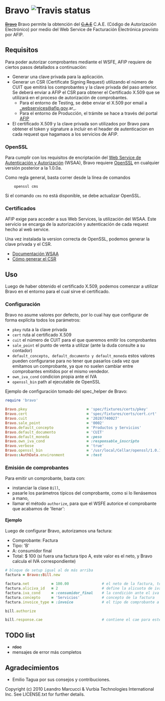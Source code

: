 # Bravo ![Travis status](https://travis-ci.org/leanucci/bravo.png)

[~~Bravo~~](http://images.coveralia.com/audio/b/Bravo-Desierto_Sin_Amor-Frontal.jpg) Bravo permite la obtenci&oacute;n del [~~C.A.E~~](http://www.muevamueva.com/masmusica/latina/cae/images/fotos.5.gif) C.A.E. (C&oacute;digo de Autorizaci&oacute;n Electr&oacute;nico) por medio del Web Service de Facturaci&oacute;n Electr&oacute;nica provisto por AFIP.

## Requisitos

Para poder autorizar comprobantes mediante el WSFE, AFIP requiere de ciertos pasos detallados a continuación:

* Generar una clave privada para la aplicación.
* Generar un CSR (Certificate Signing Request) utilizando el número de CUIT que emitirá los comprobantes y la clave privada del paso anterior. Se deberá enviar a AFIP el CSR para obtener el Certificado X.509 que se utilizará en el proceso de autorización de comprobantes.
	* Para el entorno de Testing, se debe enviar el X.509 por email a _webservices@afip.gov.ar_.
	* Para el entorno de Producción, el trámite se hace a través del portal [AFIP](http://www.afip.gov.ar)
* El certificado X.509 y la clave privada son utilizados por Bravo para obtener el token y signature a incluir en el header de autenticacion en cada request que hagamaos a los servicios de AFIP.


### OpenSSL

Para cumplir con los requisitos de encriptación del [Web Service de Autenticación y Autorización](http://www.afip.gov.ar/ws/WSAA/README.txt) (WSAA), Bravo requiere [OpenSSL](http://openssl.org) en cualquier versión posterior a la 1.0.0a.

Como regla general, basta correr desde la línea de comandos

		openssl cms

Si el comando ```cms``` no está disponible, se debe actualizar OpenSSL.

### Certificados

AFIP exige para acceder a sus Web Services, la utilización del WSAA. Este servicio se encarga de la autorización y autenticación de cada request hecho al web service.

Una vez instalada la version correcta de OpenSSL, podemos generar la clave privada y el CSR.

* [Documentación WSAA](http://www.afip.gov.ar/ws/WSAA/Especificacion_Tecnica_WSAA_1.2.0.pdf)
* [Cómo generar el CSR](https://gist.github.com/leanucci/7520622)


## Uso

Luego de haber obtenido el certificado X.509, podemos comenzar a utilizar Bravo en el entorno para el cual sirve el certificado.

### Configuración

Bravo no asume valores por defecto, por lo cual hay que configurar de forma explícita todos los parámetros:

* ```pkey``` ruta a la clave privada
* ```cert``` ruta al certificado X.509
* ```cuit``` el número de CUIT para el que queremos emitir los comprobantes
* ```sale_point``` el punto de venta a utilizar (ante la duda consulte a su contador)
* ```default_concepto, default_documento y default_moneda``` estos valores pueden configurarse para no tener que pasarlos cada vez que emitamos un comprobante, ya que no suelen cambiar entre comprobantes emitidos por el mismo vendedor.
* ```own_iva_cond``` condicion propia ante el IVA
* ```openssl_bin``` path al ejecutable de OpenSSL

Ejemplo de configuración tomado del spec_helper de Bravo:

```ruby
require 'bravo'

Bravo.pkey              			 = 'spec/fixtures/certs/pkey'
Bravo.cert              			 = 'spec/fixtures/certs/cert.crt'
Bravo.cuit              			 = '20287740027'
Bravo.sale_point        			 = '0002'
Bravo.default_concepto  			 = 'Productos y Servicios'
Bravo.default_documento 			 = 'CUIT'
Bravo.default_moneda    			 = :peso
Bravo.own_iva_cond      			 = :responsable_inscripto
Bravo.verbose           			 = 'true'
Bravo.openssl_bin       			 = '/usr/local/Cellar/openssl/1.0.1e/bin/openssl'
Bravo::AuthData.environment			 = :test
```
### Emisión de comprobantes

Para emitir un comprobante, basta con:

* instanciar la clase `Bill`,
* pasarle los parámetros típicos del comprobante, como si lo llenásemos a mano,
* llamar el método `authorize`, para que el WSFE autorice el comprobante que acabamos de 'llenar':

#### Ejemplo

Luego de configurar Bravo, autorizamos una factura:

* Comprobante: Factura
* Tipo: 'B'
* A: consumidor final
* Total: $ 100 (si fuera una factura tipo A, este valor es el neto, y Bravo calcula el IVA correspondiente)

```ruby
# bloque de setup igual al de más arriba
factura = Bravo::Bill.new

factura.net          = 100.00				# el neto de la factura, total para Consumidor final
factura.aliciva_id   = 2					# define la alicuota de iva a utilizar, ver archivo constants.
factura.iva_cond     = :consumidor_final	# la condición ante el iva del comprador
factura.concepto     = 'Servicios'			# concepto de la factura
factura.invoice_type = :invoice				# el tipo de comprobante a emitir, en este caso factura.

bill.authorize

bill.response.cae							# contiene el cae para este comprobante.
```

## TODO list

* ~~rdoc~~
* mensajes de error m&aacute;s completos


## Agradecimientos

* Emilio Tagua por sus consejos y contribuciones.

Copyright (c) 2010 Leandro Marcucci  & Vurbia Technologies International Inc. See LICENSE.txt for further details.
